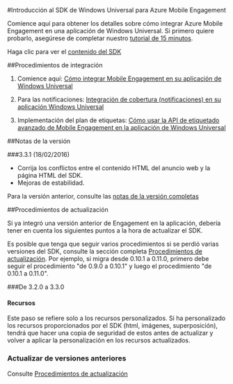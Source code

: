 <properties 
	pageTitle="Información general del SDK Windows Universal" 
	description="Introducción al SDK de Windows Universal para Azure Mobile Engagement" 									
	services="mobile-engagement" 
	documentationCenter="mobile" 
	authors="piyushjo" 
	manager="dwrede" 
	editor="" />

<tags 
	ms.service="mobile-engagement" 
	ms.workload="mobile" 
	ms.tgt_pltfrm="mobile-windows-store" 
	ms.devlang="dotnet" 
	ms.topic="article" 
	ms.date="02/29/2016" 
	ms.author="piyushjo" />

#Introducción al SDK de Windows Universal para Azure Mobile Engagement

Comience aquí para obtener los detalles sobre cómo integrar Azure Mobile Engagement en una aplicación de Windows Universal. Si primero quiere probarlo, asegúrese de completar nuestro [tutorial de 15 minutos](mobile-engagement-windows-store-dotnet-get-started.md).

Haga clic para ver el [contenido del SDK](mobile-engagement-windows-store-sdk-content.md)

##Procedimientos de integración

1. Comience aquí: [Cómo integrar Mobile Engagement en su aplicación de Windows Universal](mobile-engagement-windows-store-integrate-engagement.md)

2. Para las notificaciones: [Integración de cobertura (notificaciones) en su aplicación Windows Universal](mobile-engagement-windows-store-integrate-engagement-reach.md)

3. Implementación del plan de etiquetas: [Cómo usar la API de etiquetado avanzado de Mobile Engagement en la aplicación de Windows Universal](mobile-engagement-windows-store-use-engagement-api.md)

##Notas de la versión

###3\.3.1 (18/02/2016)

-   Corrija los conflictos entre el contenido HTML del anuncio web y la página HTML del SDK.
-   Mejoras de estabilidad.

Para la versión anterior, consulte las [notas de la versión completas](mobile-engagement-windows-store-release-notes.md)

##Procedimientos de actualización

Si ya integró una versión anterior de Engagement en la aplicación, debería tener en cuenta los siguientes puntos a la hora de actualizar el SDK.

Es posible que tenga que seguir varios procedimientos si se perdió varias versiones del SDK, consulte la sección completa [Procedimientos de actualización](mobile-engagement-windows-store-upgrade-procedure.md). Por ejemplo, si migra desde 0.10.1 a 0.11.0, primero debe seguir el procedimiento "de 0.9.0 a 0.10.1" y luego el procedimiento "de 0.10.1 a 0.11.0".

###De 3.2.0 a 3.3.0

#### Recursos
Este paso se refiere solo a los recursos personalizados. Si ha personalizado los recursos proporcionados por el SDK (html, imágenes, superposición), tendrá que hacer una copia de seguridad de estos antes de actualizar y volver a aplicar la personalización en los recursos actualizados.

### Actualizar de versiones anteriores

Consulte [Procedimientos de actualización](mobile-engagement-windows-store-upgrade-procedure/)

<!---HONumber=AcomDC_0302_2016-->